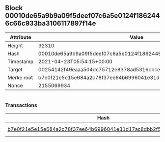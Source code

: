 ## Block 00010de65a9b9a09f5deef07c6a5e0124f1862446c66c933ba3106117897f14e

Attribute | Value
--- | ---
Height | 32310
Hash | 00010de65a9b9a09f5deef07c6a5e0124f1862446c66c933ba3106117897f14e
Timestamp | 2021-04-23T05:54:15+00:00
Target | 00254142f49eaaa504dc75712e8378ad5316cbcead634704b3734b6271167cc4
Merke root | b7e0f21e5e15e684a2c78f37ee64b6996041e31d17ac8dbb2f5cd7cd12c1e0f8
Nonce | 2155069934

```

```

### Transactions

Hash | Amount
--- | ---
[b7e0f21e5e15e684a2c78f37ee64b6996041e31d17ac8dbb2f5cd7cd12c1e0f8](b7e0f21e5e15e684a2c78f37ee64b6996041e31d17ac8dbb2f5cd7cd12c1e0f8.md) | 10.00000000 SKEPTI 
